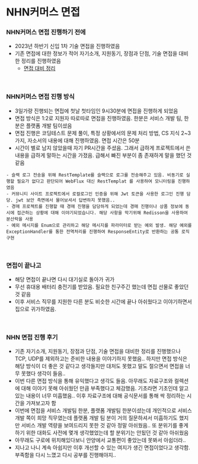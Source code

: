 # NHN커머스 면접

### NHN커머스 면접 진행하기 전에
- 2023년 하반기 신입 1차 기술 면접을 진행하였음
- 기존 면접에 대한 정보가 적어 자기소개, 지원동기, 장점과 단점, 기술 면접을 대비한 정리를 진행하였음
    - [면접 대비 정리](https://github.com/InJun2/TIL/blob/main/ETC/면접대비정리.md)

<br>

### NHN커머스 면접 진행 방식
- 3일가량 진행되는 면접에 첫날 첫타임인 9시30분에 면접을 진행하게 되었음
- 면접 방식은 1:2로 지원자 따로따로 면접을 진행하였음. 한분은 서비스 개발 팀, 한분은 플랫폼 개발 팀이셨음
- 면접 진행은 코딩테스트 문제 풀이, 특정 상황에서의 문제 처리 방법, CS 지식 2~3가지, 자소서의 내용에 대해 진행하였음. 면접 시간은 50분
- 시간이 별로 남지 않았을때 자기 PR시간을 주셨음. 그래서 급하게 프로젝트에서 쓴 내용을 급하게 말하는 시간을 가졌음. 급해서 빠진 부분이 좀 존재하게 말을 했던 것 같음
```
- 슬랙 로그 전송을 위해 RestTemplate를 슬랙으로 로그를 전송해주고 있음. 비동기로 실행할 필요가 없다고 판단되어 WebFlux 대신 RestTemplat 를 사용하여 모니터링을 진행하였음
- 커뮤니티 사이트 프로젝트에서 로컬로그인 인증을 위해 Jwt 토큰을 사용한 로그인 진행 담당. jwt 보안 측면에서 물어보셔서 답변하지 못했음..
- 경매 프로젝트를 진행할 때 경매 진행을 담당하게 되었는데 경매 진행이나 상품 정보에 동시에 접근하는 상황에 대해 이야기되었습니다. 해당 사항을 막기위해 Redisson을 사용하여 분산락을 사용
- 예외 메시지를 Enum으로 관리하고 해당 메시지를 파라미터로 받는 예외 발생. 해당 예외를 ExceptionHandler를 통한 전역처리를 진행하여 ResponseEntity로 반환하는 공통 로직 구현
```

<br>

### 면접이 끝나고
- 해당 면접이 끝나면 다시 대기실로 돌아가 귀가
- 무선 휴대용 배터리 충전기를 받았음. 필요한 친구주긴 했는데 면접 선물로 좋았던 것 같음
- 이후 서비스 직무를 지원한 다른 분도 비슷한 시간에 끝나 아쉬웠다고 이야기하면서 집으로 귀가하였음.

<br>

### NHN 면접 진행 후기
- 기존 자기소개, 지원동기, 장점과 단점, 기술 면접을 대비한 정리를 진행했으나 TCP, UDP를 제외하고는 준비한 내용을 이야기하지 못했음.. 하지만 면접 방식은 해당 방식이 더 좋은 것 같다고 생각들지만 대처도 못했고 말도 절으면서 면접을 너무 못했다 생각이 들음..
- 이번 다른 면접 방식을 통해 유익했다고 생각도 들음. 아무래도 자료구조와 컬렉션에 대해 이야기 못해 아쉬웠던 만큼 부족했다고 체감했음. 기초라면 기초인데 알고있는 내용이 너무 미흡했음.. 이후 자료구조에 대해 공식문서를 통해 싹 정리하는 시간을 가져보고자 함
- 이번에 면접을 서비스 개발팀 한분, 플랫폼 개발팀 한분이셨는데 개인적으로 서비스 개발 쪽이 희망 직무였는데 플랫폼 개발 팀 분이 거의 질문하셔서 미흡하기도 했지만 서비스 개발 역량을 보여드리지 못한 것 같아 정말 아쉬웠음.. 또 분위기를 좋게 하기 위한 대화도 사전에 몇개 생각했었는데 할 분위기는 안됬던 것 같아 아쉬웠음
- 아무래도 구로에 위치해있다보니 안양에서 교통편이 좋았는데 못봐서 아쉽더라..
- 지나고 나니 계속 아쉽지만 이후 개선할 수 있는 여지가 생긴 면접이었다고 생각함. 부족함을 다시 느꼈고 다시 공부를 진행해야지..